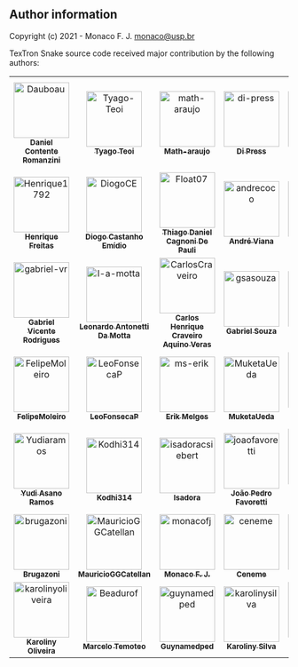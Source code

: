 
Author information
------------------------------

Copyright (c) 2021 - Monaco F. J. <monaco@usp.br>

TexTron Snake source code received major contribution by
the following authors:

<!-- readme: contributors -start -->
<table>
<tr>
    <td align="center">
        <a href="https://github.com/Dauboau">
            <img src="https://avatars.githubusercontent.com/u/86164187?v=4" width="100;" alt="Dauboau"/>
            <br />
            <sub><b>Daniel Contente Romanzini</b></sub>
        </a>
    </td>
    <td align="center">
        <a href="https://github.com/Tyago-Teoi">
            <img src="https://avatars.githubusercontent.com/u/47069208?v=4" width="100;" alt="Tyago-Teoi"/>
            <br />
            <sub><b>Tyago Teoi</b></sub>
        </a>
    </td>
    <td align="center">
        <a href="https://github.com/math-araujo">
            <img src="https://avatars.githubusercontent.com/u/52018308?v=4" width="100;" alt="math-araujo"/>
            <br />
            <sub><b>Math-araujo</b></sub>
        </a>
    </td>
    <td align="center">
        <a href="https://github.com/di-press">
            <img src="https://avatars.githubusercontent.com/u/63003427?v=4" width="100;" alt="di-press"/>
            <br />
            <sub><b>Di Press</b></sub>
        </a>
    </td>
    <td align="center">
        <a href="https://github.com/Haltz01">
            <img src="https://avatars.githubusercontent.com/u/47257437?v=4" width="100;" alt="Haltz01"/>
            <br />
            <sub><b>Pedro Guerra</b></sub>
        </a>
    </td>
    <td align="center">
        <a href="https://github.com/marcuscastelo">
            <img src="https://avatars.githubusercontent.com/u/27441558?v=4" width="100;" alt="marcuscastelo"/>
            <br />
            <sub><b>Marcus Vinicius Castelo Branco Martins</b></sub>
        </a>
    </td></tr>
<tr>
    <td align="center">
        <a href="https://github.com/Henrique1792">
            <img src="https://avatars.githubusercontent.com/u/7610888?v=4" width="100;" alt="Henrique1792"/>
            <br />
            <sub><b>Henrique Freitas</b></sub>
        </a>
    </td>
    <td align="center">
        <a href="https://github.com/DiogoCE">
            <img src="https://avatars.githubusercontent.com/u/64482147?v=4" width="100;" alt="DiogoCE"/>
            <br />
            <sub><b>Diogo Castanho Emídio</b></sub>
        </a>
    </td>
    <td align="center">
        <a href="https://github.com/Float07">
            <img src="https://avatars.githubusercontent.com/u/39651883?v=4" width="100;" alt="Float07"/>
            <br />
            <sub><b>Thiago Daniel Cagnoni De Pauli</b></sub>
        </a>
    </td>
    <td align="center">
        <a href="https://github.com/andrecoco">
            <img src="https://avatars.githubusercontent.com/u/16878985?v=4" width="100;" alt="andrecoco"/>
            <br />
            <sub><b>André Viana</b></sub>
        </a>
    </td>
    <td align="center">
        <a href="https://github.com/artP2">
            <img src="https://avatars.githubusercontent.com/u/36577408?v=4" width="100;" alt="artP2"/>
            <br />
            <sub><b>ArtP2</b></sub>
        </a>
    </td>
    <td align="center">
        <a href="https://github.com/gabriel-libardi">
            <img src="https://avatars.githubusercontent.com/u/93263761?v=4" width="100;" alt="gabriel-libardi"/>
            <br />
            <sub><b>Gabriel Franceschi Libardi</b></sub>
        </a>
    </td></tr>
<tr>
    <td align="center">
        <a href="https://github.com/gabriel-vr">
            <img src="https://avatars.githubusercontent.com/u/66570705?v=4" width="100;" alt="gabriel-vr"/>
            <br />
            <sub><b>Gabriel Vicente Rodrigues</b></sub>
        </a>
    </td>
    <td align="center">
        <a href="https://github.com/l-a-motta">
            <img src="https://avatars.githubusercontent.com/u/42696793?v=4" width="100;" alt="l-a-motta"/>
            <br />
            <sub><b>Leonardo Antonetti Da Motta</b></sub>
        </a>
    </td>
    <td align="center">
        <a href="https://github.com/CarlosCraveiro">
            <img src="https://avatars.githubusercontent.com/u/85318248?v=4" width="100;" alt="CarlosCraveiro"/>
            <br />
            <sub><b>Carlos Henrique Craveiro Aquino Veras</b></sub>
        </a>
    </td>
    <td align="center">
        <a href="https://github.com/gsasouza">
            <img src="https://avatars.githubusercontent.com/u/8701003?v=4" width="100;" alt="gsasouza"/>
            <br />
            <sub><b>Gabriel Souza</b></sub>
        </a>
    </td>
    <td align="center">
        <a href="https://github.com/UesleiPina">
            <img src="https://avatars.githubusercontent.com/u/78181182?v=4" width="100;" alt="UesleiPina"/>
            <br />
            <sub><b>Ueslei Pina</b></sub>
        </a>
    </td>
    <td align="center">
        <a href="https://github.com/Idalen">
            <img src="https://avatars.githubusercontent.com/u/48536015?v=4" width="100;" alt="Idalen"/>
            <br />
            <sub><b>Daniel Martins Vieira</b></sub>
        </a>
    </td></tr>
<tr>
    <td align="center">
        <a href="https://github.com/FelipeMoleiro">
            <img src="https://avatars.githubusercontent.com/u/40440420?v=4" width="100;" alt="FelipeMoleiro"/>
            <br />
            <sub><b>FelipeMoleiro</b></sub>
        </a>
    </td>
    <td align="center">
        <a href="https://github.com/LeoFonsecaP">
            <img src="https://avatars.githubusercontent.com/u/63270818?v=4" width="100;" alt="LeoFonsecaP"/>
            <br />
            <sub><b>LeoFonsecaP</b></sub>
        </a>
    </td>
    <td align="center">
        <a href="https://github.com/ms-erik">
            <img src="https://avatars.githubusercontent.com/u/87500711?v=4" width="100;" alt="ms-erik"/>
            <br />
            <sub><b>Erik Melges</b></sub>
        </a>
    </td>
    <td align="center">
        <a href="https://github.com/MuketaUeda">
            <img src="https://avatars.githubusercontent.com/u/82850274?v=4" width="100;" alt="MuketaUeda"/>
            <br />
            <sub><b>MuketaUeda</b></sub>
        </a>
    </td>
    <td align="center">
        <a href="https://github.com/allthecoder">
            <img src="https://avatars.githubusercontent.com/u/55332784?v=4" width="100;" alt="allthecoder"/>
            <br />
            <sub><b>Alexandre Brito Gomes</b></sub>
        </a>
    </td>
    <td align="center">
        <a href="https://github.com/lucasvianav">
            <img src="https://avatars.githubusercontent.com/u/23108450?v=4" width="100;" alt="lucasvianav"/>
            <br />
            <sub><b>Lucas Viana</b></sub>
        </a>
    </td></tr>
<tr>
    <td align="center">
        <a href="https://github.com/Yudiaramos">
            <img src="https://avatars.githubusercontent.com/u/71808184?v=4" width="100;" alt="Yudiaramos"/>
            <br />
            <sub><b>Yudi Asano Ramos</b></sub>
        </a>
    </td>
    <td align="center">
        <a href="https://github.com/Kodhi314">
            <img src="https://avatars.githubusercontent.com/u/48361852?v=4" width="100;" alt="Kodhi314"/>
            <br />
            <sub><b>Kodhi314</b></sub>
        </a>
    </td>
    <td align="center">
        <a href="https://github.com/isadoracsiebert">
            <img src="https://avatars.githubusercontent.com/u/75046559?v=4" width="100;" alt="isadoracsiebert"/>
            <br />
            <sub><b>Isadora</b></sub>
        </a>
    </td>
    <td align="center">
        <a href="https://github.com/joaofavoretti">
            <img src="https://avatars.githubusercontent.com/u/31491328?v=4" width="100;" alt="joaofavoretti"/>
            <br />
            <sub><b>João Pedro Favoretti</b></sub>
        </a>
    </td>
    <td align="center">
        <a href="https://github.com/JoaoHardline">
            <img src="https://avatars.githubusercontent.com/u/84240829?v=4" width="100;" alt="JoaoHardline"/>
            <br />
            <sub><b>João Pedro Gonçalves Ferreira</b></sub>
        </a>
    </td>
    <td align="center">
        <a href="https://github.com/lucasxavierleite">
            <img src="https://avatars.githubusercontent.com/u/25937648?v=4" width="100;" alt="lucasxavierleite"/>
            <br />
            <sub><b>Lucas Xavier Leite</b></sub>
        </a>
    </td></tr>
<tr>
    <td align="center">
        <a href="https://github.com/brugazoni">
            <img src="https://avatars.githubusercontent.com/u/38261348?v=4" width="100;" alt="brugazoni"/>
            <br />
            <sub><b>Brugazoni</b></sub>
        </a>
    </td>
    <td align="center">
        <a href="https://github.com/MauricioGGCatellan">
            <img src="https://avatars.githubusercontent.com/u/40176581?v=4" width="100;" alt="MauricioGGCatellan"/>
            <br />
            <sub><b>MauricioGGCatellan</b></sub>
        </a>
    </td>
    <td align="center">
        <a href="https://github.com/monacofj">
            <img src="https://avatars.githubusercontent.com/u/3980792?v=4" width="100;" alt="monacofj"/>
            <br />
            <sub><b>Monaco F. J.</b></sub>
        </a>
    </td>
    <td align="center">
        <a href="https://github.com/ceneme">
            <img src="https://avatars.githubusercontent.com/u/40470865?v=4" width="100;" alt="ceneme"/>
            <br />
            <sub><b>Ceneme</b></sub>
        </a>
    </td>
    <td align="center">
        <a href="https://github.com/aocard">
            <img src="https://avatars.githubusercontent.com/u/49252510?v=4" width="100;" alt="aocard"/>
            <br />
            <sub><b>AOCard</b></sub>
        </a>
    </td>
    <td align="center">
        <a href="https://github.com/JulioEO">
            <img src="https://avatars.githubusercontent.com/u/40305649?v=4" width="100;" alt="JulioEO"/>
            <br />
            <sub><b>JulioEO</b></sub>
        </a>
    </td></tr>
<tr>
    <td align="center">
        <a href="https://github.com/karolinyoliveira">
            <img src="https://avatars.githubusercontent.com/u/45614118?v=4" width="100;" alt="karolinyoliveira"/>
            <br />
            <sub><b>Karoliny Oliveira</b></sub>
        </a>
    </td>
    <td align="center">
        <a href="https://github.com/Beadurof">
            <img src="https://avatars.githubusercontent.com/u/8800471?v=4" width="100;" alt="Beadurof"/>
            <br />
            <sub><b>Marcelo Temoteo</b></sub>
        </a>
    </td>
    <td align="center">
        <a href="https://github.com/guynamedped">
            <img src="https://avatars.githubusercontent.com/u/86412003?v=4" width="100;" alt="guynamedped"/>
            <br />
            <sub><b>Guynamedped</b></sub>
        </a>
    </td>
    <td align="center">
        <a href="https://github.com/karolinysilva">
            <img src="https://avatars.githubusercontent.com/u/78601574?v=4" width="100;" alt="karolinysilva"/>
            <br />
            <sub><b>Karoliny Silva</b></sub>
        </a>
    </td>
    <td align="center">
        <a href="https://github.com/mvellosa">
            <img src="https://avatars.githubusercontent.com/u/80607728?v=4" width="100;" alt="mvellosa"/>
            <br />
            <sub><b>Matheus Vellosa</b></sub>
        </a>
    </td>
    <td align="center">
        <a href="https://github.com/sleifnir">
            <img src="https://avatars.githubusercontent.com/u/50050993?v=4" width="100;" alt="sleifnir"/>
            <br />
            <sub><b>Sleifnir</b></sub>
        </a>
    </td></tr>
</table>
<!-- readme: contributors -end -->
